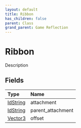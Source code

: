 ```yaml
---
layout: default
title: Ribbon
has_children: false
parent: Class
grand_parent: Game Reflection
---
```

# Ribbon
Description 

## Fields

| Type | Name |
|:----------|:--------------|
| [IdString](/riftbreaker-wiki/docs/game-reflection/components/id_string/) | attachment |
| [IdString](/riftbreaker-wiki/docs/game-reflection/components/id_string/) | parent_attachment |
| [Vector3](/riftbreaker-wiki/docs/game-reflection/classes/vector3/) | offset |

